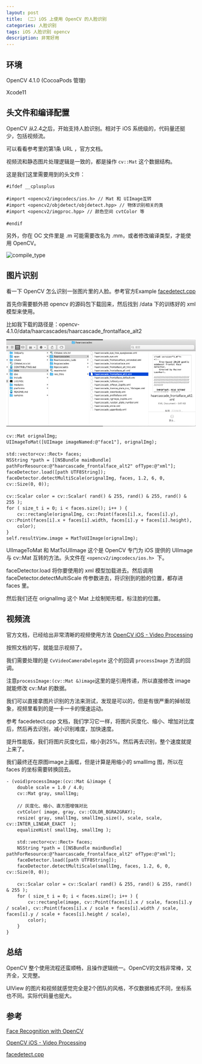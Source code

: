 ```yaml
---
layout: post
title: （二）iOS 上使用 OpenCV 的人脸识别
categories: 人脸识别
tags: iOS 人脸识别 opencv 
description: 非常好用
---
```


## 环境

OpenCV 4.1.0 (CocoaPods 管理)

Xcode11

## 头文件和编译配置

OpenCV 从2.4之后，开始支持人脸识别。相对于 iOS 系统级的，代码量还挺少，包括视频流。

可以看看参考里的第1条 URL ，官方文档。

视频流和静态图片处理逻辑是一致的，都是操作 ```cv::Mat``` 这个数据结构。

这是我们这里需要用到的头文件：

```
#ifdef __cplusplus

#import <opencv2/imgcodecs/ios.h> // Mat 和 UIImage互转
#import <opencv2/objdetect/objdetect.hpp> // 物体识别相关的类
#import <opencv2/imgproc.hpp> // 颜色空间 cvtColor 等

#endif
```

另外，你在 OC 文件里是 .m 可能需要改名为 .mm，或者修改编译类型，才能使用 OpenCV。

![compile_type](/_img/20191115/compile_type)

## 图片识别

看一下 OpenCV 怎么识别一张图片里的人脸。参考官方Example [facedetect.cpp](https://docs.opencv.org/4.1.2/d4/d26/samples_2cpp_2facedetect_8cpp-example.html)

首先你需要额外把 opencv 的源码包下载回来，然后找到 /data 下的训练好的 xml 模型来使用。

比如我下载的路径是：opencv-4.1.0/data/haarcascades/haarcascade_frontalface_alt2

![file_xml](/_img/20191115/file_xml.png)

```
cv::Mat orignalImg;
UIImageToMat([UIImage imageNamed:@"face1"], orignalImg);
    
std::vector<cv::Rect> faces;
NSString *path = [[NSBundle mainBundle] pathForResource:@"haarcascade_frontalface_alt2" ofType:@"xml"];
faceDetector.load([path UTF8String]);
faceDetector.detectMultiScale(orignalImg, faces, 1.2, 6, 0, cv::Size(0, 0));
    
cv::Scalar color = cv::Scalar( rand() & 255, rand() & 255, rand() & 255 );
for ( size_t i = 0; i < faces.size(); i++ ) {
    cv::rectangle(orignalImg, cv::Point(faces[i].x, faces[i].y), cv::Point(faces[i].x + faces[i].width, faces[i].y + faces[i].height),
    color);
}
self.resultView.image = MatToUIImage(orignalImg);
```

UIImageToMat 和 MatToUIImage 这个是 OpenCV 专门为 iOS 提供的 UIImage 与 cv::Mat 互转的方法。头文件在 ```<opencv2/imgcodecs/ios.h> ```下。

faceDetector.load 将你要使用的 xml 模型加载进去。然后调用 faceDetector.detectMultiScale 传参数进去，将识别到的脸的位置，都存进 faces 里。

然后我们还在 orignalImg 这个 Mat 上绘制矩形框，标注脸的位置。

## 视频流

官方文档，已经给出非常清晰的视频使用方法 [OpenCV iOS - Video Processing](https://docs.opencv.org/master/db/dc8/tutorial_video_processing.html)

按照文档的写，就能显示视频了。

我们需要处理的是 ```CvVideoCameraDelegate``` 这个的回调 ```processImage``` 方法的回调。

注意```processImage:(cv::Mat &)image```这里的是引用传递，所以直接修改 image 就能修改 cv::Mat 的数据。

我们可以直接拿图片识别的方法来测试，发现是可以的，但是有很严重的掉帧现象，视频里看到的是一卡一卡的慢速运动。

参考 facedetect.cpp 文档，我们学习它一样，将图片灰度化、缩小、增加对比度后，然后再去识别，减小识别难度，加快速度。

提升性能版，我们将图片灰度化后，缩小到25%。然后再去识别，整个速度就提上来了。

我们最终还在原图image上画框，但是计算是用缩小的 smallImg 图，所以在 faces 的坐标需要转换回去。

```
- (void)processImage:(cv::Mat &)image {
    double scale = 1.0 / 4.0;
    cv::Mat gray, smallImg;

    // 灰度化、缩小、直方图增强对比
    cvtColor( image, gray, cv::COLOR_BGRA2GRAY);
    resize( gray, smallImg, smallImg.size(), scale, scale, cv::INTER_LINEAR_EXACT  );
    equalizeHist( smallImg, smallImg );

    std::vector<cv::Rect> faces;
    NSString *path = [[NSBundle mainBundle] pathForResource:@"haarcascade_frontalface_alt2" ofType:@"xml"];
    faceDetector.load([path UTF8String]);
    faceDetector.detectMultiScale(smallImg, faces, 1.2, 6, 0, cv::Size(0, 0));
        
    cv::Scalar color = cv::Scalar( rand() & 255, rand() & 255, rand() & 255 );
    for ( size_t i = 0; i < faces.size(); i++ ) {
        cv::rectangle(image, cv::Point(faces[i].x / scale, faces[i].y / scale), cv::Point(faces[i].x / scale + faces[i].width / scale, faces[i].y / scale + faces[i].height / scale),
        color);
    }
}
```

## 总结

OpenCV 整个使用流程还蛮顺畅，且操作逻辑统一。OpenCV的文档非常棒，又齐全，又完整。

UIView 的图片和视频就感觉完全是2个团队的风格，不仅数据格式不同，坐标系也不同。实际代码量也挺大。

## 参考

[Face Recognition with OpenCV](https://docs.opencv.org/2.4/modules/contrib/doc/facerec/facerec_tutorial.html)

[OpenCV iOS - Video Processing](https://docs.opencv.org/master/db/dc8/tutorial_video_processing.html)

[facedetect.cpp](https://docs.opencv.org/3.4.0/db/d3a/facedetect_8cpp-example.html)